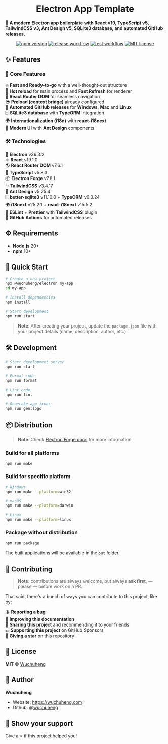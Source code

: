 <h1 align="center"> Electron App Template</h1>

💅 **A modern Electron app boilerplate with React v19, TypeScript v5, TailwindCSS v3, Ant Design v5, SQLite3 database, and automated GitHub releases.**

<p align="center">
  <a href="https://www.npmjs.com/package/@wuchuheng/electron"><img src="https://img.shields.io/npm/v/@wuchuheng/electron.svg" alt="npm version"></a>
  <a href="https://github.com/wuchuheng/electron-app-template/actions/workflows/release.yml"><img src="https://img.shields.io/github/actions/workflow/status/wuchuheng/electron-app-template/release.yml?label=🚀%20Release" alt="release workflow"></a>
  <a href="https://github.com/wuchuheng/electron-app-template/actions/workflows/test.yml"><img src="https://img.shields.io/github/actions/workflow/status/wuchuheng/electron-app-template/test.yml?label=🧪%20Tests" alt="test workflow"></a>
  <a href="https://github.com/wuchuheng/electron-app-template"><img src="https://img.shields.io/github/license/wuchuheng/electron-app-template.svg?label=⚖️%20License" alt="MIT license"></a>
</p>

## ✨ Features

### 🚀 Core Features

🔥 **Fast and Ready-to-go** with a well-thought-out structure  
🚀 **Hot reload** for main process and **Fast Refresh** for renderer  
🎉 **React Router DOM** for seamless navigation  
😎 **Preload (context bridge)** already configured  
🔮 **Automated GitHub releases** for **Windows**, **Mac** and **Linux**  
🗄️ **SQLite3 database** with **TypeORM** integration  
🌍 **Internationalization (i18n)** with **react-i18next**  
🎨 **Modern UI** with **Ant Design** components

### 🛠️ Technologies

🔋 **Electron** v36.3.2  
⚛️ **React** v19.1.0  
🌎 **React Router DOM** v7.6.1  
💙 **TypeScript** v5.8.3  
📦 **Electron Forge** v7.8.1  
✨ **TailwindCSS** v3.4.17  
🎨 **Ant Design** v5.25.4  
🗄️ **better-sqlite3** v11.10.0 + **TypeORM** v0.3.24  
🌍 **i18next** v25.2.1 + **react-i18next** v15.5.2  
💫 **ESLint** + **Prettier** with **TailwindCSS** plugin  
🔮 **GitHub Actions** for automated releases

## ⚙️ Requirements

- **Node.js** 20+
- **npm** 10+

## 🚀 Quick Start

```bash
# Create a new project
npx @wuchuheng/electron my-app
cd my-app

# Install dependencies
npm install

# Start development
npm run start
```

> **Note**: After creating your project, update the `package.json` file with your project details (name, description, author, etc.).

## 🛠️ Development

```bash
# Start development server
npm run start

# Format code
npm run format

# Lint code
npm run lint

# Generate app icons
npm run gen:logo
```

## 📦 Distribution

> **Note**: Check [Electron Forge docs](https://www.electronforge.io/) for more information

### Build for all platforms

```bash
npm run make
```

### Build for specific platform

```bash
# Windows
npm run make --platform=win32

# macOS
npm run make --platform=darwin

# Linux
npm run make --platform=linux
```

### Package without distribution

```bash
npm run package
```

The built applications will be available in the `out` folder.

## 🤝 Contributing

> **Note**: contributions are always welcome, but always **ask first**, — please — before work on a PR.

That said, there's a bunch of ways you can contribute to this project, like by:

🪲 **Reporting a bug**  
📄 **Improving this documentation**  
🚨 **Sharing this project** and recommending it to your friends  
💵 **Supporting this project** on GitHub Sponsors  
🌟 **Giving a star** on this repository

## 📝 License

**MIT** © [Wuchuheng](https://github.com/wuchuheng)

## 👤 Author

**Wuchuheng**

- Website: https://wuchuheng.com
- Github: [@wuchuheng](https://github.com/wuchuheng)

## 🙏 Show your support

Give a ⭐️ if this project helped you!
